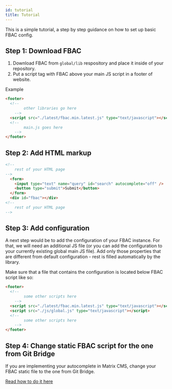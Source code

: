 ```yaml
---
id: tutorial
title: Tutorial
---
```


This is a simple tutorial, a step by step guidance on how to set up basic FBAC config.

## Step 1: Download FBAC

1. Download FBAC from `global/lib` respository and place it inside of your repository.
2. Put a script tag with FBAC above your main JS script in a footer of website.

Example

```html
<footer>
  <!--
        other libraries go here
    -->
  <script src="./latest/fbac.min.latest.js" type="text/javascript"></script>
  <!--
        main.js goes here
    -->
</footer>
```

## Step 2: Add HTML markup

```html
<!--
    rest of your HTML page
-->
  <form>
    <input type="text" name="query" id="search" autocomplete="off" />
    <button type="submit">Submit</button>
  </form>
  <div id="fbac"></div>
<!--
    rest of your HTML page
-->
```

## Step 3: Add configuration

A next step would be to add the configuration of your FBAC instance. For that, we will need an additional JS file (or you can add the configuration to your currently existing global main JS file). Add only those properties that are different from default configuration - rest is filled automatically by the library.

Make sure that a file that contains the configuration is located below FBAC script like so:

```html
<footer>
  <!--
        some other scripts here
    -->
  <script src="./latest/fbac.min.latest.js" type="text/javascript"></script>
  <script src="./js/global.js" type="text/javascript"></script>
  <!--
        some other scripts here
    -->
</footer>
```

## Step 4: Change static FBAC script for the one from Git Bridge

If you are implementing your autocomplete in Matrix CMS, change your FBAC static file to the one from Git Bridge.

[Read how to do it here](0-getting-started-0-installation.md#installing-fbac-in-matrix-cms)
